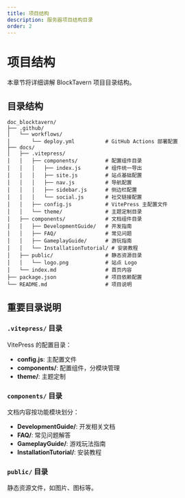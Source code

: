 ```yaml
---
title: 项目结构
description: 服务器项目结构目录
order: 2
---
```



# 项目结构

本章节将详细讲解 BlockTavern 项目目录结构。

## 目录结构

```
doc_blocktavern/
├── .github/
│   └── workflows/
│       └── deploy.yml          # GitHub Actions 部署配置
├── docs/
│   ├── .vitepress/
│   │   ├── components/         # 配置组件目录
│   │   │   ├── index.js        # 组件统一导出
│   │   │   ├── site.js         # 站点基础配置
│   │   │   ├── nav.js          # 导航配置
│   │   │   ├── sidebar.js      # 侧边栏配置
│   │   │   └── social.js       # 社交链接配置
│   │   ├── config.js           # VitePress 主配置文件
│   │   └── theme/              # 主题定制目录
│   ├── components/             # 文档组件目录
│   │   ├── DevelopmentGuide/   # 开发指南
│   │   ├── FAQ/                # 常见问题
│   │   ├── GameplayGuide/      # 游玩指南
│   │   └── InstallationTutorial/ # 安装教程
│   ├── public/                 # 静态资源目录
│   │   └── logo.png            # 站点 Logo
│   └── index.md                # 首页内容
├── package.json                # 项目依赖配置
└── README.md                   # 项目说明
```

## 重要目录说明

### `.vitepress/` 目录

VitePress 的配置目录：

- **config.js**: 主配置文件
- **components/**: 配置组件，分模块管理
- **theme/**: 主题定制

### `components/` 目录

文档内容按功能模块划分：

- **DevelopmentGuide/**: 开发相关文档
- **FAQ/**: 常见问题解答
- **GameplayGuide/**: 游戏玩法指南
- **InstallationTutorial/**: 安装教程

### `public/` 目录

静态资源文件，如图片、图标等。